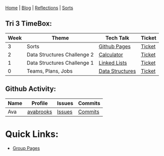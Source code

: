 [Home](https://avabrooks.github.io/avarepository/) | [Blog](https://avabrooks.github.io/avarepository/techtalks) | [Reflections](https://avabrooks.github.io/avarepository/reflections) | [Sorts](https://avabrooks.github.io/avarepository/reflections)


## Tri 3 TimeBox: 

| Week | Theme | Tech Talk | Ticket | 
| ------ | ----- | ----- | ---- |
| 3| Sorts | [Github Pages](https://avabrooks.github.io/avarepository/sorts) | [Ticket](https://github.com/avabrooks/avarepository/issues/4)
| 2| Data Structures Challenge 2 | [Calculator](https://avabrooks.github.io/avarepository/blog) | [Ticket](https://github.com/avabrooks/avarepository/issues/3)
| 1| Data Structures Challenge 1 | [Linked Lists](https://avabrooks.github.io/avarepository/blog) | [Ticket](https://github.com/avabrooks/avarepository/issues/2)
| 0| Teams, Plans, Jobs | [Data Structures](https://avabrooks.github.io/avarepository/blog) | [Ticket](https://github.com/avabrooks/avarepository/issues/1)


## Github Activity:

| Name | Profile | Issues | Commits | 
| ------ | ----- | ----- | ---- |
| Ava| [avabrooks](https://github.com/avabrooks) | [Issues](https://github.com/avabrooks/swagketo/issues/assigned/avabrooks) | [Commits](https://github.com/avabrooks/swagketo/commits?author=avabrooks)


# Quick Links:
 - [Group Pages](https://avabrooks.github.io/swagketo/)








